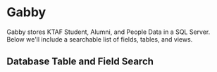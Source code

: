 # Gabby

Gabby stores KTAF Student, Alumni, and People Data in a SQL Server. Below we'll include a searchable list of fields, tables, and views.

## Database Table and Field Search

<script type='text/javascript' src='https://tableau.kipp.org/javascripts/api/viz_v1.js'></script><div class='tableauPlaceholder' style='width: 1000px; height: 827px;'><object class='tableauViz' width='1000' height='827' style='display:none;'><param name='host_url' value='https%3A%2F%2Ftableau.kipp.org%2F' /> <param name='embed_code_version' value='3' /> <param name='site_root' value='&#47;t&#47;KIPPNJ' /><param name='name' value='column_lookup&#47;FieldSearch' /><param name='tabs' value='no' /><param name='toolbar' value='no' /><param name='showAppBanner' value='false' /></object></div>

